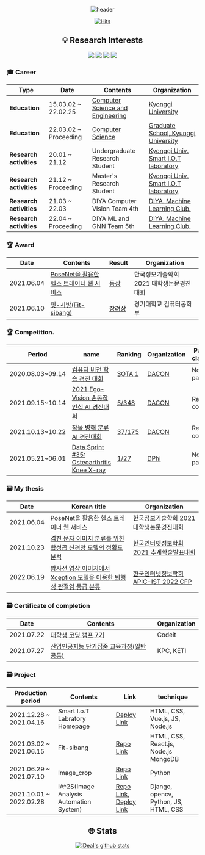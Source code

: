 <div align="center">

![header](https://capsule-render.vercel.app/api?type=soft&color=auto&height=170&section=header&text=%20Lee%20Sangmin%20&fontSize=50)

[![Hits](https://hits.seeyoufarm.com/api/count/incr/badge.svg?url=https%3A%2F%2Fgithub.com%2Fd9249&count_bg=%23F73838&title_bg=%23555555&icon=github.svg&icon_color=%23FFFFFF&title=Hits&edge_flat=false)](https://hits.seeyoufarm.com)

</div>

<div align="center">

## 💡 Research Interests

<img src="https://img.shields.io/badge/Deep_Learing-000000?style=flat-square&logo=Deep_Learing&logoColor=white"/></a>
<img src="https://img.shields.io/badge/Generative_Adversarial_Network-000000?style=flat-square&logo=Generative_Adversarial_Network&logoColor=white"/></a>
<img src="https://img.shields.io/badge/Convolutional_Neural_Network-000000?style=flat-square&logo=Convolutional_Neural_Network&logoColor=white"/></a>
<img src="https://img.shields.io/badge/Computer_Vision-000000?style=flat-square&logo=Computer_Vision&logoColor=white"/></a>

</div>
  
### :mortar_board: Career

| **Type** | **Date**| **Contents**| **Organization**|
|---|---|---|---|
| **Education** | 15.03.02 ~ 22.02.25 | [Computer Science and Engineering](http://cs.kyonggi.ac.kr:8080/Index) | [Kyonggi University](http://www.kyonggi.ac.kr/) |
| **Education** | 22.03.02 ~ Proceeding | [Computer Science](http://cs.kyonggi.ac.kr:8080/Index) | [Graduate School, Kyunggi University](http://www.kyonggi.ac.kr/) |
| **Research activities** | 20.01 ~ 21.12 | Undergraduate Research Student | [Kyonggi Univ. Smart I.O.T laboratory](https://netlab.kyonggi.ac.kr/) |
| **Research activities** | 21.12 ~ Proceeding | Master's Research Student | [Kyonggi Univ. Smart I.O.T laboratory](https://netlab.kyonggi.ac.kr/) |
| **Research activities** | 21.03 ~ 22.03 | DIYA Computer Vision Team 4th | [DIYA. Machine Learning Club.](https://blog.diyaml.com/) |
| **Research activities** | 22.04 ~ Proceeding | DIYA ML and GNN Team 5th | [DIYA. Machine Learning Club.](https://blog.diyaml.com/) |
  

### :trophy: Award
  
| **Date** | **Contents** | **Result** | **Organization**|
|---|---|---|---|
|2021.06.04 | [PoseNet을 활용한 헬스 트레이너 웹 서비스](https://github.com/KGU-Code-15/fit-sibang/blob/main/Develop%20docs/PoseNet%EC%9D%84%20%ED%99%9C%EC%9A%A9%ED%95%9C%20%ED%97%AC%EC%8A%A4%20%ED%8A%B8%EB%A0%88%EC%9D%B4%EB%84%88%20%EC%9B%B9%20%EC%84%9C%EB%B9%84%EC%8A%A4.pdf) | [동상](https://github.com/d9249/Portfolio/blob/main/Attachment/%5B16%5D%20%EB%8F%99%EC%83%81_%EC%9D%B4%EC%83%81%EB%AF%BC_PoseNet%EC%9D%84%20%ED%99%9C%EC%9A%A9%ED%95%9C%20%ED%97%AC%EC%8A%A4%20%ED%8A%B8%EB%A0%88%EC%9D%B4%EB%84%88%20%EC%9B%B9%20%EC%84%9C%EB%B9%84%EC%8A%A4.pdf) | 한국정보기술학회 2021 대학생논문경진대회 |
|2021.06.10 | [핏-시방(Fit-sibang)](https://www.youtube.com/watch?v=GJUjvelC5Ys) | [장려상](https://github.com/KGU-Code-15/fit-sibang/blob/main/Develop%20docs/Code-15%20AI%E1%84%8F%E1%85%A5%E1%86%B7%E1%84%91%E1%85%B2%E1%84%90%E1%85%A5%E1%84%80%E1%85%A9%E1%86%BC%E1%84%92%E1%85%A1%E1%86%A8%E1%84%87%E1%85%AE%20%E1%84%8C%E1%85%A1%E1%86%BC%E1%84%85%E1%85%A7%E1%84%89%E1%85%A1%E1%86%BC.jpeg) | 경기대학교 컴퓨터공학부 |

### :trophy: Competition.

| Period           | name                                                         | Ranking                                                      | Organization                         | Participation classification. |
| ---------------- | ------------------------------------------------------------ | ------------------------------------------------------------ | ------------------------------------ | ----------------------------- |
| 2020.08.03~09.14 | [컴퓨터 비전 학습 경진 대회](https://dacon.io/competitions/official/235626/overview/description) | [SOTA 1](https://github.com/d9249/DACON/tree/main/%EC%BB%B4%ED%93%A8%ED%84%B0%20%EB%B9%84%EC%A0%84%20%ED%95%99%EC%8A%B5%20%EA%B2%BD%EC%A7%84%20%EB%8C%80%ED%9A%8C/Voting%20ensemble(After%20parameter%20optimization)) | [DACON](https://dacon.io/)           | Non-regular participation.    |
| 2021.09.15~10.14 | [2021 Ego-Vision 손동작 인식 AI 경진대회](https://dacon.io/competitions/official/235805/overview/description) | [5/348](https://dacon.io/codeshare/3596)                     | [DACON](https://dacon.io/)           | Regular competition           |
| 2021.10.13~10.22 | [작물 병해 분류 AI 경진대회](https://dacon.io/competitions/official/235842/overview/description) | [37/175](https://dacon.io/competitions/official/235842/leaderboard) | [DACON](https://dacon.io/)           | Regular competition           |
| 2021.05.21~06.01 | [Data Sprint #35: Osteoarthritis Knee X-ray](https://dphi.tech/challenges/data-sprint-35-osteoarthritis-knee-x-ray/81/overview/about) | [1/27](https://dphi.tech/challenges/data-sprint-35-osteoarthritis-knee-x-ray/81/leaderboard/practice/) | [DPhi](https://dphi.tech/community/) | Non-regular participation.    |
  
### 🗃 My thesis

| Date       | Korean title                                                 | Organization                        |
| ---------- | ------------------------------------------------------------ | ----------------------------------- |
| 2021.06.04 | [PoseNet을 활용한 헬스 트레이너 웹 서비스](https://github.com/d9249/Undergraduate_researcher/blob/main/2021%20%ED%95%9C%EA%B5%AD%EC%A0%95%EB%B3%B4%EA%B8%B0%EC%88%A0%ED%95%99%ED%9A%8C%20%EB%8C%80%ED%95%99%EC%83%9D%EB%85%BC%EB%AC%B8%EA%B2%BD%EC%A7%84%EB%8C%80%ED%9A%8C/PoseNet%EC%9D%84%20%ED%99%9C%EC%9A%A9%ED%95%9C%20%ED%97%AC%EC%8A%A4%20%ED%8A%B8%EB%A0%88%EC%9D%B4%EB%84%88%20%EC%9B%B9%20%EC%84%9C%EB%B9%84%EC%8A%A4.pdf)                     | [한국정보기술학회 2021 대학생논문경진대회](https://www.dbpia.co.kr/journal/articleDetail?nodeId=NODE10569082&language=ko_KR) |
| 2021.10.23 | [겹친 문자 이미지 분류를 위한 합성곱 신경망 모델의 정확도 분석](https://github.com/d9249/Undergraduate_researcher/blob/main/2021%20%ED%95%9C%EA%B5%AD%EC%9D%B8%ED%84%B0%EB%84%B7%EC%A0%95%EB%B3%B4%ED%95%99%ED%9A%8C%20%EC%B6%94%EA%B3%84%ED%95%99%EC%88%A0%EB%B0%9C%ED%91%9C%EB%8C%80%ED%9A%8C/%EA%B2%B9%EC%B9%9C%20%EB%AC%B8%EC%9E%90%20%EC%9D%B4%EB%AF%B8%EC%A7%80%20%EB%B6%84%EB%A5%98%EB%A5%BC%20%EC%9C%84%ED%95%9C%20%ED%95%A9%EC%84%B1%EA%B3%B1%20%EC%8B%A0%EA%B2%BD%EB%A7%9D%20%EB%AA%A8%EB%8D%B8%EC%9D%98%20%EC%A0%95%ED%99%95%EB%8F%84%20%EB%B6%84%EC%84%9D.pdf) | [한국인터넷정보학회 2021 추계학술발표대회](https://www.manuscriptlink.com/society/ksii/conference/fall2021) |
| 2022.06.19 | [방사선 영상 이미지에서 Xception 모델을 이용한 퇴행성 관절염 등급 분류]() | [한국인터넷정보학회 APIC-IST 2022 CFP](http://apicist.org/2022/) |

### 🗃 Certificate of completion

| Date       | Contents                                                     | Organization |
| ---------- | ------------------------------------------------------------ | ------------ |
| 2021.07.22 | [대학생 코딩 캠프 7기](https://github.com/d9249/Undergraduate_researcher/blob/main/Certificate%20of%20completion/%EB%8C%80%EC%BD%94%EC%BA%A0_%EC%88%98%EB%A3%8C%EC%A6%9D_7%EA%B8%B0_%EC%9D%B4%EC%83%81%EB%AF%BC.pdf) | Codeit       |
| 2021.07.27 | [산업인공지능 단기집중 교육과정(일반공통)](https://github.com/d9249/Undergraduate_researcher/blob/main/Certificate%20of%20completion/%EC%82%B0%EC%97%85%EC%9D%B8%EA%B3%B5%EC%A7%80%EB%8A%A5%20%EB%8B%A8%EA%B8%B0%EC%A7%91%EC%A4%91%EA%B5%90%EC%9C%A1(%EC%9D%BC%EB%B0%98)%20%EC%88%98%EB%A3%8C%EC%A6%9D.jpg) | KPC, KETI    |

### 🗃 Project

| Production period       | Contents                                                     | Link | technique |
| ---------- | ------------------------------------------------------------ | ------------ | ------------ |
| 2021.12.28 ~ 2021.04.16 | Smart I.o.T Labratory Homepage | [Deploy Link](https://netlab.kyonggi.ac.kr/)    |  HTML, CSS, Vue.js, JS, Node.js |
| 2021.03.02 ~ 2021.06.15 | Fit-sibang | [Repo Link](https://github.com/KGU-Code-15/fit-sibang)    | HTML, CSS, React.js, Node.js MongoDB |
| 2021.06.29 ~ 2021.07.10 | Image_crop | [Repo Link](https://github.com/d9249/Image_Crop)       | Python |
| 2021.10.01 ~ 2022.02.28 | IA^2S(Image Analysis Automation System) | [Repo Link](https://github.com/HHFEHH/crack-automation), [Deploy Link](http://ideal96.synology.me:7000/)    | Django, opencv, Python, JS, HTML, CSS |


<div align="center">
  
## :globe_with_meridians: Stats

[![iDeal's github stats](https://github-readme-stats.vercel.app/api?username=d9249&show_icons=true&count_private=true&theme=dark)](https://github.com/anuraghazra/github-readme-stats)
  
</div>
